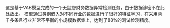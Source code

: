 这是基于VAE模型完成的一个无监督财务数据异常检测任务，由于数据涉密不在此处放出。
模型通过类别嵌入对不同行业的数据进行了很好的特征学习，在采用两千多条且行业非常不平衡的小规模数据集上，达到了88%的测试检测精度。

